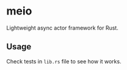 # meio

Lightweight async actor framework for Rust.

## Usage

Check tests in `lib.rs` file to see how it works.
